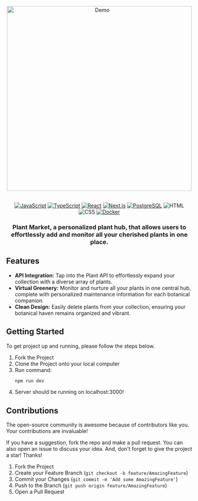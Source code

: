 <div align="center">
  <img src="./public/demo.gif" alt="Demo" width="500">
</div>

<br/>

<div align='center'>

[![JavaScript](https://img.shields.io/badge/javascript-yellow?style=for-the-badge&logo=javascript&logoColor=white)](https://www.javascript.com/)
[![TypeScript](https://img.shields.io/badge/TypeScript-blue?style=for-the-badge&logo=typescript&logoColor=white)](https://www.typescriptlang.org/)
[![React](https://img.shields.io/badge/React-343434?style=for-the-badge&logo=react&logoColor=00FFFF)](https://react.dev/)
[![Next.js](https://img.shields.io/badge/nextjs-black?style=for-the-badge&logo=nextdotjs&logoColor=white)](https://nextjs.org/)
[![PostgreSQL](https://img.shields.io/badge/PostgreSQL-blue?style=for-the-badge&logo=postgresql&logoColor=white&color=%234169E1)](https://www.postgresql.org/)
![HTML](https://img.shields.io/badge/HTML5-E34F26?style=for-the-badge&logo=html5&logoColor=white)
![CSS](https://img.shields.io/badge/CSS3-1572B6?style=for-the-badge&logo=css3&logoColor=white)
[![Docker](https://img.shields.io/badge/docker-%232496ED?style=for-the-badge&logo=docker&logoColor=white)](https://www.docker.com/)

</div>

<h3 align="center">
Plant Market, a personalized plant hub, that allows users to effortlessly add and monitor all your cherished plants in one place.
</h3>

## Features

- **API Integration:** Tap into the Plant API to effortlessly expand your collection with a diverse array of plants.
- **Virtual Greenery:** Monitor and nurture all your plants in one central hub, complete with personalized maintenance information for each botanical companion.
- **Clean Design:** Easily delete plants from your collection, ensuring your botanical haven remains organized and vibrant.

## Getting Started

To get project up and running, please follow the steps below.

1. Fork the Project
2. Clone the Project onto your local computer
3. Run command:
   ```js
   npm run dev
   ```
4. Server should be running on localhost:3000!

## Contributions

The open-source community is awesome because of contributors like you. Your contributions are invaluable!

If you have a suggestion, fork the repo and make a pull request. You can also open an issue to discuss your idea. And, don't forget to give the project a star! Thanks!

1. Fork the Project
2. Create your Feature Branch (`git checkout -b feature/AmazingFeature`)
3. Commit your Changes (`git commit -m 'Add some AmazingFeature'`)
4. Push to the Branch (`git push origin feature/AmazingFeature`)
5. Open a Pull Request
